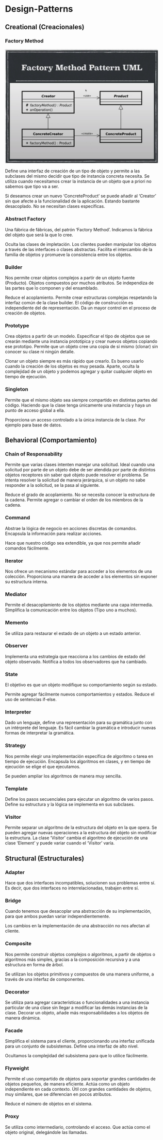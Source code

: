 # Design-Patterns
 

## Creational (Creacionales) 

### Factory Method 

 ![](https://github.com/josepec/Design-Patterns/blob/master/img/1.png)

Define una interfaz de creación de un tipo de objeto y permite a las subclases del mismo decidir que tipo de instancia concreta necesita. Se utiliza cuando necesitamos crear la instancia de un objeto que a priori no sabemos que tipo va a ser. 

Si deseamos crear un nuevo ‘ConcreteProduct’ se puede añadir al ‘Creator’ sin que afecte a la funcionalidad de la aplicación. Estando bastante desacoplado. No se necesitan clases específicas. 

 

### Abstract Factory 

  

Una fábrica de fábricas, del patrón ‘Factory Method’. Indicamos la fábrica del objeto que será la que lo cree. 

Oculta las clases de impletación. Los clientes pueden manipular los objetos a través de las interfaces o clases abstractas. Facilita el intercambio de la familia de objetos y promueve la consistencia entre los objetos.  

 

### Builder 

 

Nos permite crear objetos complejos a partir de un objeto fuente (Producto). Objetos compuestos por muchos atributos. Se independiza de las partes que lo componen y del ensamblado. 

Reduce el acoplamiento. Permite crear estructuras complejas respetando la interfaz común de la clase builder. El código de construcción es independiente del de representación. Da un mayor control en el proceso de creación de objetos. 

 

### Prototype 

 

Crea objetos a partir de un modelo. Especificar el tipo de objetos que se crearán mediante una instancia prototípica y crear nuevos objetos copiando ese prototipo. Permite que un objeto cree una copia de si mismo (clonar) sin conocer su clase ni ningún detalle. 

Clonar un objeto siempre es más rápido que crearlo. Es bueno usarlo cuando la creación de los objetos es muy pesada. Aparte, oculta la complejidad de un objeto y podemos agregar y quitar cualquier objeto en tiempo de ejecución. 

 

### Singleton 

 

Permite que el mismo objeto sea siempre compartido en distintas partes del código.  Haciendo que la clase tenga únicamente una instancia y haya un punto de acceso global a ella. 

Proporciona un acceso controlado a la única instancia de la clase. Por ejemplo para base de datos. 

 

## Behavioral (Comportamiento) 

### Chain of Responsability 

 

Permite que varias clases intenten manejar una solicitud. Ideal cuando una solicitud por parte de un objeto  debe de ser atendida por parte de distintos objetos receptores sin saber qué objeto puede resolver el problema. Se intenta resolver la solicitud de manera jerárquica, si un objeto no sabe responder a la solicitud, se la pasa al siguiente. 

Reduce el grado de acoplamiento. No se necesita conocer la estructura de la cadena. Permite agregar o cambiar el orden de los miembros de la cadena. 

 

### Command 

 

Abstrae la lógica de negocio en acciones discretas de comandos. Encapsula la información para realizar acciones.  

Hace que nuestro código sea extendible, ya que nos permite añadir comandos fácilmente. 

 

### Iterator 

 

Nos ofrece un mecanismo estándar para acceder a los elementos de una colección. Proporciona una manera de acceder a los elementos sin exponer su estructura interna. 

 

### Mediator 

 

Permite el desacoplamiento de los objetos mediante una capa intermedia. Simplifica la comunicación entre los objetos (Tipo uno a muchos). 

 

### Memento 

 

Se utiliza para restaurar el estado de un objeto a un estado anterior.  

 

### Observer 

 

Implementa una estrategia que reacciona a los cambios de estado del objeto observado. Notifica a todos los observadores que ha cambiado. 

 

### State 

 

El objetivo es que un objeto modifique su comportamiento según su estado. 

Permite agregar fácilmente nuevos comportamientos y estados. Reduce el uso de sentencias if-else. 

 

### Interpreter 

 

Dado un lenguaje, define una representación para su gramática junto con un intérprete del lenguaje. Es fácil cambiar la gramática e introducir nuevas formas de interpretar la gramática. 

 

### Strategy 

 

Nos permite elegir una implementación específica de algoritmo o tarea en tiempo de ejecución. Encapsula los algoritmos en clases, y en tiempo de ejecución se elige el que ejecutamos. 

Se pueden ampliar los algoritmos de manera muy sencilla. 

 

### Template 

 

Define los pasos secuenciales para ejecutar un algoritmo de varios pasos. Define su estructura y la lógica se implementa en sus subclases. 

 

### Visitor 

 

Permite separar un algoritmo de la estructura del objeto en la que opera. Se pueden agregar nuevas operaciones a la estructura del objeto sin modificar la estructura. La clase ‘Visitor’ cambia el algoritmo de ejecución de una clase ‘Element’ y puede variar cuando el ‘Visitor’ varía. 

 

## Structural (Estructurales) 

### Adapter 

 

Hace que dos interfaces incompatibles, solucionen sus problemas entre sí. Es decir, que dos interfaces no interrelacionadas, trabajen entre sí. 

 

### Bridge 

 

Cuando tenemos que desacoplar una abstracción de su implementación, para que ambos puedan variar independientemente. 

Los cambios en la implementación de una abstracción no nos afectan al cliente. 

 

### Composite 

 

Nos permite construir objetos complejos o algoritmos, a partir de objetos o algoritmos más simples, gracias a la composición recursiva y a una estructura en forma de árbol. 

Se utilizan los objetos primitivos y compuestos de una manera uniforme, a través de una interfaz de componentes. 

 

### Decorator 

 

Se utiliza para agregar características o funcionalidades a una instancia particular de una clase sin llegar a modificar las demás instancias de la clase. Decorar un objeto, añade más responsabilidades a los objetos de manera dinámica. 

 

### Facade 

 

Simplifica el sistema para el cliente, proporcionando una interfaz unificada para un conjunto de subsistemas. Define una interfaz de alto nivel. 

Ocultamos la complejidad del subsistema para que lo utilice fácilmente. 

 

### Flyweight 

 

Permite el uso compartido de objetos para soportar grandes cantidades de objetos pequeños, de manera eficiente. Actúa como un objeto independiente en cada contexto. Útil con grandes cantidades de objetos, muy similares, que se diferencian en pocos atributos. 

Reduce el número de objetos en el sistema.  

 

### Proxy 

 

Se utiliza como intermediario, controlando el acceso. Que actúa como el objeto original, delegándole las llamadas. 
